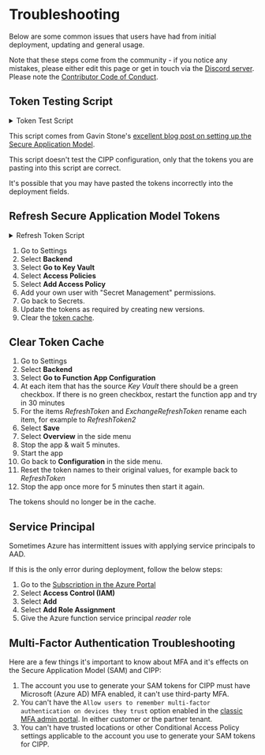 # Troubleshooting

Below are some common issues that users have had from initial deployment, updating and general usage.

Note that these steps come from the community - if you notice any mistakes, please either edit this page or get in touch via the [Discord server](https://discord.gg/Cyberdrain).  Please note the [Contributor Code of Conduct](/docs/dev/#contributor-code-of-conduct).

## Token Testing Script

<details><summary>Token Test Script</summary>

```powershell title="Test-SecureApplicationModelTokens.ps1"
### User Input Variables ###

### Enter the details of your Secure Access Model Application below ###
$ApplicationId = '<YOUR APPLICATION ID>'
$ApplicationSecret = '<YOUR APPLICATION SECRET>'
$RefreshToken = '<YOUR REFRESH TOKEN>'
$ExchangeRefreshToken = '<YOUR EXCHANGE REFRESH TOKEN>'
$MyTenant = '<YOUR TENANT ID>'
### STOP EDITING HERE ###

function Get-GraphToken($TenantId, $Scope, $AsApp, $AppId, $eRefreshToken, $ReturnRefresh) {
    if (!$scope) { $scope = 'https://graph.microsoft.com/.default' }
    $AuthBody = @{
        client_id     = $ApplicationId
        client_secret = $ApplicationSecret
        scope         = $Scope
        refresh_token = $eRefreshToken
        grant_type    = 'refresh_token'               
    }
    if ($null -ne $AppId -and $null -ne $eRefreshToken) {
        $AuthBody = @{
            client_id     = $AppId
            refresh_token = $eRefreshToken
            scope         = $Scope
            grant_type    = 'refresh_token'
        }
    }
    if (!$TenantId) { $TenantId = $ENV:TenantId }
    $AccessToken = (Invoke-RestMethod -Method post -Uri "https://login.microsoftonline.com/$($TenantId)/oauth2/v2.0/token" -Body $Authbody -ErrorAction Stop)
    if ($ReturnRefresh) { $Header = $AccessToken } else { $Header = @{ Authorization = "Bearer $($AccessToken.access_token)" } }

    return $header
}
function Connect-graphAPI {
    [CmdletBinding()]
    Param
    (
        [parameter(Position = 0, Mandatory = $false)]
        [ValidateNotNullOrEmpty()][String]$ApplicationId,
         
        [parameter(Position = 1, Mandatory = $false)]
        [ValidateNotNullOrEmpty()][String]$ApplicationSecret,
         
        [parameter(Position = 2, Mandatory = $true)]
        [ValidateNotNullOrEmpty()][String]$TenantId,
 
        [parameter(Position = 3, Mandatory = $false)]
        [ValidateNotNullOrEmpty()][String]$RefreshToken
 
    )
    Write-Verbose 'Removing old token if it exists'
    $Script:GraphHeader = $null
    Write-Verbose 'Logging into Graph API'
    try {
        if ($ApplicationId) {
            Write-Verbose '   using the entered credentials'
            $script:ApplicationId = $ApplicationId
            $script:ApplicationSecret = $ApplicationSecret
            $script:RefreshToken = $RefreshToken
            $AuthBody = @{
                client_id     = $ApplicationId
                client_secret = $ApplicationSecret
                scope         = 'https://graph.microsoft.com/.default'
                refresh_token = $RefreshToken
                grant_type    = 'refresh_token'  
            }   
        } else {
            Write-Verbose '   using the cached credentials'
            $AuthBody = @{
                client_id     = $script:ApplicationId
                client_secret = $Script:ApplicationSecret
                scope         = 'https://graph.microsoft.com/.default'
                refresh_token = $script:RefreshToken
                grant_type    = 'refresh_token' 
            }
        }
        $AccessToken = (Invoke-RestMethod -Method post -Uri "https://login.microsoftonline.com/$($TenantId)/oauth2/v2.0/token" -Body $Authbody -ErrorAction Stop).access_token
        $Script:GraphHeader = @{ Authorization = "Bearer $($AccessToken)" }
    } catch {
        Write-Host "Could not log into the Graph API for tenant $($TenantID): $($_.Exception.Message)" -ForegroundColor Red
    }
}
Write-Host 'Starting test of the standard Refresh Token' -ForegroundColor Green
try {
    Write-Host 'Attempting to retrieve an Access Token' -ForegroundColor Green
    Connect-graphAPI -ApplicationId $ApplicationId -ApplicationSecret $ApplicationSecret -RefreshToken $RefreshToken -TenantID $MyTenant
} catch {
    $ErrorDetails = if ($_.ErrorDetails.Message) {
        $ErrorParts = $_.ErrorDetails.Message | ConvertFrom-Json
        "[$($ErrorParts.error)] $($ErrorParts.error_description)"
    } else {
        $_.Exception.Message
    }
    Write-Host "Unable to generate access token. The detailed error information, if returned was: $($ErrorDetails)" -ForegroundColor Red
}
try {
    Write-Host 'Attempting to retrieve all tenants you have delegated permission to' -ForegroundColor Green
    $Tenants = (Invoke-RestMethod -Uri "https://graph.microsoft.com/v1.0/contracts?`$top=999" -Method GET -Headers $script:GraphHeader).value
} catch {
    $ErrorDetails = if ($_.ErrorDetails.Message) {
        $ErrorParts = $_.ErrorDetails.Message | ConvertFrom-Json
        "[$($ErrorParts.error)] $($ErrorParts.error_description)"
    } else {
        $_.Exception.Message
    }
    Write-Host "Unable to retrieve tenants. The detailed error information, if returned was: $($ErrorDetails)" -ForegroundColor Red
}
# Setup some variables for use in the foreach. Pay no attention to the man behind the curtain....
$TenantCount = $Tenants.Count
$IncrementAmount = 100 / $TenantCount
$i = 0
$ErrorCount = 0
Write-Host "$TenantCount tenants found, attempting to loop through each to test access to each individual tenant" -ForegroundColor Green
# Loop through every tenant we have, and attempt to interact with it with Graph
foreach ($Tenant in $Tenants) {
    Write-Progress -Activity 'Checking Tenant - Refresh Token' -Status "Progress -> Checking $($Tenant.defaultDomainName)" -PercentComplete $i -CurrentOperation TenantLoop
    If ($i -eq 0) { Write-Host 'Starting Refresh Token Loop Tests' }
    $i = $i + $IncrementAmount
    try {
        Connect-graphAPI -ApplicationId $ApplicationId -ApplicationSecret $ApplicationSecret -RefreshToken $RefreshToken -TenantID $Tenant.customerid
    } catch {
        $ErrorDetails = if ($_.ErrorDetails.Message) {
            $ErrorParts = $_.ErrorDetails.Message | ConvertFrom-Json
            "[$($ErrorParts.error)] $($ErrorParts.error_description)"
        } else {
            $_.Exception.Message
        }
        Write-Host "Unable to connect to graph API for $($Tenant.defaultDomainName). The detailed error information, if returned was: $($ErrorDetails)" -ForegroundColor Red
        $ErrorCount++
        continue
    }
    try {
        $Result = (Invoke-RestMethod -Uri 'https://graph.microsoft.com/v1.0/users' -Method GET -Headers $script:GraphHeader).value
    } catch {
        $ErrorDetails = if ($_.ErrorDetails.Message) {
            $ErrorParts = $_.ErrorDetails.Message | ConvertFrom-Json
            "[$($ErrorParts.error)] $($ErrorParts.error_description)"
        } else {
            $_.Exception.Message
        }
        Write-Host "Unable to get users from $($Tenant.defaultDomainName) in Refresh Token Test. The detailed error information, if returned was: $($ErrorDetails)" -ForegroundColor Red
        $ErrorCount++
    } 
}
Write-Host "Standard Graph Refresh Token Test: $TenantCount total tenants, with $ErrorCount failures"
Write-Host 'Now attempting to test the Exchange Refresh Token'
# Setup some variables for use in the foreach. Pay no attention to the man behind the curtain....
$j = 0
$ExcErrorCount = 0
foreach ($Tenant in $Tenants) {
    Write-Progress -Activity 'Checking Tenant - Exchange Refresh Token' -Status "Progress -> Checking $($Tenant.defaultDomainName)" -PercentComplete $j -CurrentOperation TenantLoop
    If ($j -eq 0) { Write-Host 'Starting Exchange Refresh Token Test' }
    $j = $j + $IncrementAmount

    try {
        $UPN = 'notRequired@required.com'
        $TokenValue = ConvertTo-SecureString (Get-GraphToken -AppID 'a0c73c16-a7e3-4564-9a95-2bdf47383716' -ERefreshToken $ExchangeRefreshToken -Scope 'https://outlook.office365.com/.default' -Tenantid $Tenant.defaultDomainName).Authorization -AsPlainText -Force
        $Credential = New-Object System.Management.Automation.PSCredential($UPN, $TokenValue)
        $Session = New-PSSession -ConfigurationName Microsoft.Exchange -ConnectionUri "https://ps.outlook.com/powershell-liveid?DelegatedOrg=$($Tenant.defaultDomainName)&BasicAuthToOAuthConversion=true" -Credential $credential -Authentication Basic -AllowRedirection -ErrorAction Continue
        $Session = Import-PSSession $Session -ea Silentlycontinue -AllowClobber -CommandName 'Get-OrganizationConfig'
        $Org = Get-OrganizationConfig
        $null = Get-PSSession | Remove-PSSession
    } catch {
        $ErrorDetails = if ($_.ErrorDetails.Message) {
            $ErrorParts = $_.ErrorDetails.Message | ConvertFrom-Json
            "[$($ErrorParts.error)] $($ErrorParts.error_description)"
        } else {
            $_.Exception.Message
        }
        Write-Host "Tenant: $($Tenant.defaultDomainName)-----------------------------------------------------------------------------------------------------------" -ForegroundColor Yellow
        Write-Host "Failed to Connect to Exchange for $($Tenant.defaultDomainName). The detailed error information, if returned was: $($ErrorDetails)" -ForegroundColor Red        
        $ExcErrorCount++
    }
}
Write-Host "Exchange Refresh Token Test: $TenantCount total tenants, with $ExcErrorCount failures"
Write-Host 'All Tests Finished'
```

</details>

This script comes from Gavin Stone's [excellent blog post on setting up the Secure Application Model](https://www.gavsto.com/secure-application-model-for-the-layman-and-step-by-step/).

This script doesn't test the CIPP configuration, only that the tokens you are pasting into this script are correct.  

It's possible that you may have pasted the tokens incorrectly into the deployment fields.

## Refresh Secure Application  Model Tokens

<details><summary>Refresh Token Script</summary>

```powershell title="Update-SecureApplicationModelTokens.ps1"
### User Input Variables ###

### Enter the details of your Secure Access Model Application below ###

$ApplicationId           = '<YOUR APPLICATION ID>'
$ApplicationSecret       = '<YOUR APPLICATION SECRET>' | ConvertTo-SecureString -AsPlainText -Force
$TenantId                = '<YOUR TENANT ID>'

### STOP EDITING HERE ###

### Create credential object using UserEntered(ApplicationID) and UserEntered(ApplicationSecret) ###

$Credential = New-Object System.Management.Automation.PSCredential($ApplicationId, $ApplicationSecret)

### Splat Params required for Updating Refresh Token ###

$UpdateRefreshTokenParamaters = @{
    ApplicationID        = $ApplicationId
    Tenant               = $TenantId
    Scopes               = 'https://api.partnercenter.microsoft.com/user_impersonation'
    Credential           = $Credential
    UseAuthorizationCode = $true
    ServicePrincipal     = $true
}

### Splat Params required for Updating Exchange Refresh Token ###

$UpdateExchangeTokenParamaters = @{
    ApplicationID           = 'a0c73c16-a7e3-4564-9a95-2bdf47383716'
    Scopes                  = 'https://outlook.office365.com/.default'
    Tenant                  = $TenantId
    UseDeviceAuthentication = $true
}

### Create new Refresh Token using previously splatted paramaters ###

$Token = New-PartnerAccessToken @UpdateRefreshTokenParamaters

### Create new Exchange Refresh Token using previously splatted paramaters ###

$Exchangetoken = New-PartnerAccessToken @UpdateExchangeTokenParamaters 

### Output Refresh Tokens and Exchange Refresh Tokens ###

Write-Host "================ Secrets ================"
Write-Host "`$ApplicationId         = $($ApplicationId)"
Write-Host "`$ApplicationSecret     = $($ApplicationSecret)"
Write-Host "`$TenantID              = $($TenantId)"
Write-Host "`$RefreshToken          = $($Token.refreshtoken)" -ForegroundColor Blue
Write-Host "`$ExchangeRefreshToken  = $($ExchangeToken.Refreshtoken)" -ForegroundColor Green
Write-Host "================ Secrets ================"
Write-Host "     SAVE THESE IN A SECURE LOCATION     "
```

</details>

1. Go to Settings
1. Select **Backend**
1. Select **Go to Key Vault**
1. Select **Access Policies**
1. Select **Add Access Policy**
1. Add your own user with "Secret Management" permissions.
1. Go back to Secrets.
1. Update the tokens as required by creating new versions.
1. Clear the [token cache](#clear-token-cache).

## Clear Token Cache

1. Go to Settings
1. Select **Backend**
1. Select **Go to Function App Configuration**
1. At each item that has the source *Key Vault* there should be a green checkbox. If there is no green checkbox, restart the function app and try in 30 minutes
1. For the items *RefreshToken* and *ExchangeRefreshToken* rename each item, for example to *RefreshToken2*
1. Select **Save**
1. Select **Overview** in the side menu
1. Stop the app & wait 5 minutes.
1. Start the app
1. Go back to **Configuration** in the side menu.
1. Reset the token names to their original values, for example back to *RefreshToken*
1. Stop the app once more for 5 minutes then start it again.

The tokens should no longer be in the cache.

## Service Principal

Sometimes Azure has intermittent issues with applying service principals to AAD.

If this is the only error during deployment, follow the below steps:

1. Go to the [Subscription in the Azure Portal](https://portal.azure.com/#blade/Microsoft_Azure_Billing/SubscriptionsBlade)
1. Select **Access Control (IAM)**
1. Select **Add**
1. Select **Add Role Assignment**
1. Give the Azure function service principal *reader* role

## Multi-Factor Authentication Troubleshooting

Here are a few things it's important to know about MFA and it's effects on the Secure Application Model (SAM) and CIPP:

1. The account you use to generate your SAM tokens for CIPP must have Microsoft (Azure AD) MFA enabled, it can't use third-party MFA.
1. You can't have the `Allow users to remember multi-factor authentication on devices they trust` option enabled in the [classic MFA admin portal](https://account.activedirectory.windowsazure.com/UserManagement/MfaSettings.aspx). In either customer or the partner tenant.
1. You can't have trusted locations or other Conditional Access Policy settings applicable to the account you use to generate your SAM tokens for CIPP.
